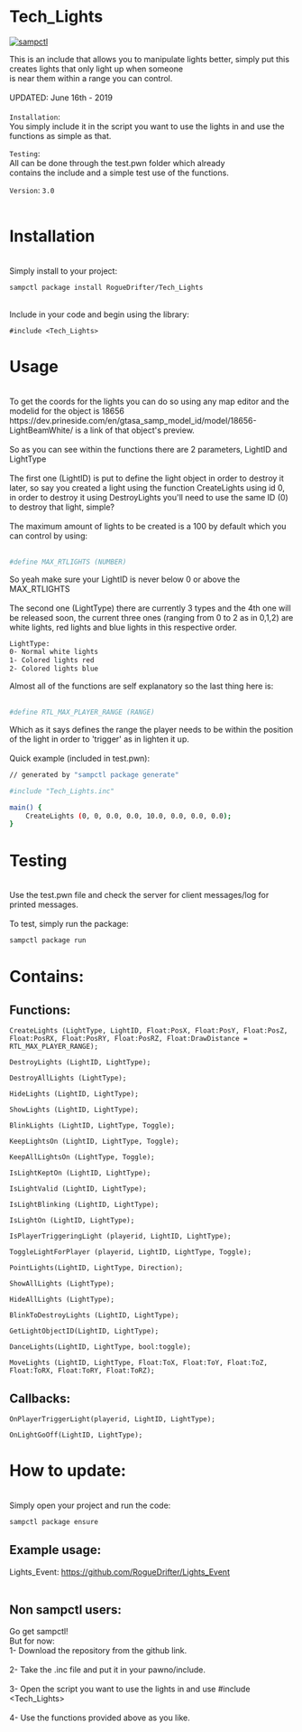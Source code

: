 # Tech_Lights

[![sampctl](https://shields.southcla.ws/badge/sampctl-Tech_Lights-2f2f2f.svg?style=for-the-badge)](https://github.com/RogueDrifter/Tech_Lights)

This is an include that allows you to manipulate lights better, simply put this creates lights that only light up when someone<br/>
 is near them within a range you can control.<br/>
<br/>
UPDATED: June 16th - 2019<br/>
<br/>
`Installation`: <br/>
You simply include it in the script you want to use the lights in and use the functions as simple as that.<br/>

`Testing`: <br/>
All can be done through the test.pwn folder which already<br/>
contains the include and a simple test use of the functions.<br/>

`Version`: `3.0`<br/>
<br/>
# Installation<br/>
<br/>
Simply install to your project:<br/>

```bash
sampctl package install RogueDrifter/Tech_Lights
```
<br/>
Include in your code and begin using the library:<br/>

```pawn
#include <Tech_Lights>
```

# Usage<br/>
<br/>
To get the coords for the lights you can do so using any map editor and the modelid for the object is 18656<br/>
https://dev.prineside.com/en/gtasa_samp_model_id/model/18656-LightBeamWhite/ is a link of that object's preview.<br/>
<br/>
So as you can see within the functions there are 2 parameters, LightID and LightType<br/>
<br/>
The first one (LightID) is put to define the light object in order to destroy it later, so say you created a light using the function CreateLights using id 0, in order to destroy it using DestroyLights you'll need to use the same ID (0) to destroy that light, simple?<br/>
<br/>
The maximum amount of lights to be created is a 100 by default which you can control by using:<br/>
<br/>

```bash
#define MAX_RTLIGHTS (NUMBER)
```
So yeah make sure your LightID is never below 0 or above the MAX_RTLIGHTS<br/>
<br/>
The second one (LightType) there are currently 3 types and the 4th one will be released soon, the current three ones (ranging from 0 to 2 as in 0,1,2) are white lights, red lights and blue lights in this respective order.<br/>
```bash
LightType:
0- Normal white lights
1- Colored lights red
2- Colored lights blue
```
Almost all of the functions are self explanatory so the last thing here is:<br/>
<br/>
```bash
#define RTL_MAX_PLAYER_RANGE (RANGE)
```
Which as it says defines the range the player needs to be within the position of the light in order to 'trigger' as in lighten it up.<br/>
<br/>
Quick example (included in test.pwn):<br/>
```bash
// generated by "sampctl package generate"

#include "Tech_Lights.inc"

main() {
	CreateLights (0, 0, 0.0, 0.0, 10.0, 0.0, 0.0, 0.0);
}
```

# Testing<br/>
<br/>
Use the test.pwn file and check the server for client messages/log for printed messages.<br/>
<br/>
To test, simply run the package:<br/>

```bash
sampctl package run
```

# Contains:<br/>

## Functions:

```pawn
CreateLights (LightType, LightID, Float:PosX, Float:PosY, Float:PosZ, Float:PosRX, Float:PosRY, Float:PosRZ, Float:DrawDistance = RTL_MAX_PLAYER_RANGE);

DestroyLights (LightID, LightType);

DestroyAllLights (LightType);

HideLights (LightID, LightType);

ShowLights (LightID, LightType);

BlinkLights (LightID, LightType, Toggle);

KeepLightsOn (LightID, LightType, Toggle);

KeepAllLightsOn (LightType, Toggle);

IsLightKeptOn (LightID, LightType);

IsLightValid (LightID, LightType);

IsLightBlinking (LightID, LightType);

IsLightOn (LightID, LightType);

IsPlayerTriggeringLight (playerid, LightID, LightType);

ToggleLightForPlayer (playerid, LightID, LightType, Toggle);

PointLights(LightID, LightType, Direction);

ShowAllLights (LightType);

HideAllLights (LightType);

BlinkToDestroyLights (LightID, LightType);  

GetLightObjectID(LightID, LightType);

DanceLights(LightID, LightType, bool:toggle);  

MoveLights (LightID, LightType, Float:ToX, Float:ToY, Float:ToZ, Float:ToRX, Float:ToRY, Float:ToRZ);

```
## Callbacks:<br/>

```pawn
OnPlayerTriggerLight(playerid, LightID, LightType);

OnLightGoOff(LightID, LightType);
```

# How to update:
<br/>
Simply open your project and run the code:<br/>

```bash
sampctl package ensure
```

## Example usage:<br/>
Lights_Event: https://github.com/RogueDrifter/Lights_Event<br/>
<br/>
## Non sampctl users:<br/>
Go get sampctl! <br/>
But for now:<br/>
1- Download the repository from the github link.<br/>
<br/>
2- Take the .inc file and put it in your pawno/include.<br/>
<br/>
3- Open the script you want to use the lights in and use #include <Tech_Lights><br/>
<br/>
4- Use the functions provided above as you like.<br/>
